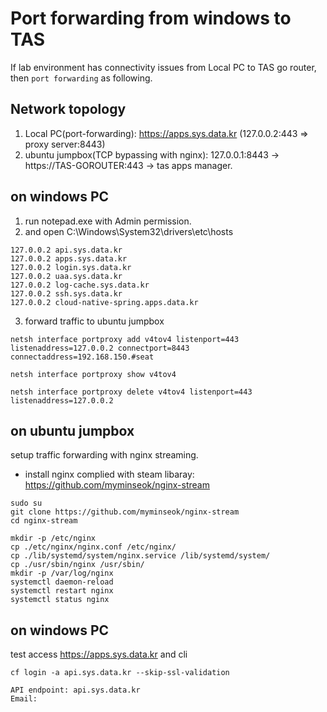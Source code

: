 # Port forwarding from windows to TAS
If  lab environment has connectivity issues from Local PC to TAS go router, then `port forwarding` as following.

## Network topology
1. Local PC(port-forwarding): https://apps.sys.data.kr (127.0.0.2:443 => proxy server:8443)
2. ubuntu jumpbox(TCP bypassing with nginx): 127.0.0.1:8443 -> https://TAS-GOROUTER:443 -> tas apps manager.

## on windows PC
1. run notepad.exe with Admin permission. 
2. and open C:\Windows\System32\drivers\etc\hosts
```
127.0.0.2 api.sys.data.kr
127.0.0.2 apps.sys.data.kr
127.0.0.2 login.sys.data.kr
127.0.0.2 uaa.sys.data.kr
127.0.0.2 log-cache.sys.data.kr
127.0.0.2 ssh.sys.data.kr
127.0.0.2 cloud-native-spring.apps.data.kr
```
3. forward traffic to ubuntu jumpbox
```
netsh interface portproxy add v4tov4 listenport=443 listenaddress=127.0.0.2 connectport=8443 connectaddress=192.168.150.#seat
```
```
netsh interface portproxy show v4tov4
```
```
netsh interface portproxy delete v4tov4 listenport=443 listenaddress=127.0.0.2
```

## on ubuntu jumpbox
setup traffic forwarding with nginx streaming. 
- install nginx complied with steam libaray: https://github.com/myminseok/nginx-stream

```
sudo su
git clone https://github.com/myminseok/nginx-stream
cd nginx-stream

mkdir -p /etc/nginx
cp ./etc/nginx/nginx.conf /etc/nginx/
cp ./lib/systemd/system/nginx.service /lib/systemd/system/
cp ./usr/sbin/nginx /usr/sbin/
mkdir -p /var/log/nginx
systemctl daemon-reload
systemctl restart nginx
systemctl status nginx
```



## on windows PC
 test access https://apps.sys.data.kr and cli
```
cf login -a api.sys.data.kr --skip-ssl-validation
```
```
API endpoint: api.sys.data.kr
Email:
```

